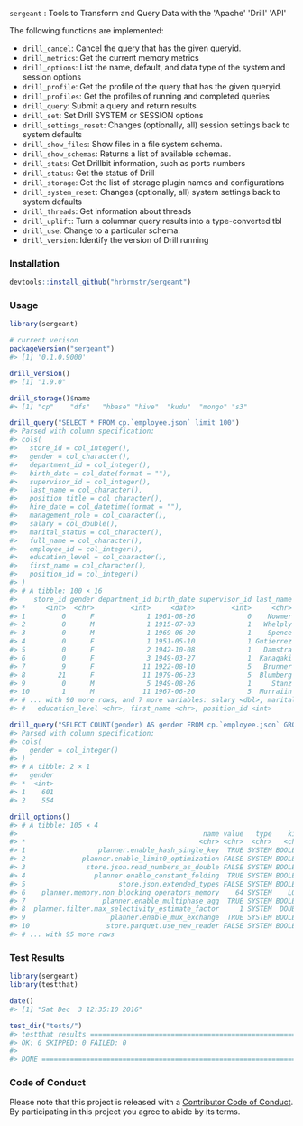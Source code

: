 
<!-- README.md is generated from README.Rmd. Please edit that file -->
<!--
[![Build Status](https://travis-ci.org/hrbrmstr/sergeant.svg)](https://travis-ci.org/hrbrmstr/sergeant) 
![Project Status: Concept - Minimal or no implementation has been done yet.](http://www.repostatus.org/badges/0.1.0/concept.svg)](http://www.repostatus.org/#concept)
[![CRAN_Status_Badge](http://www.r-pkg.org/badges/version/sergeant)](http://cran.r-project.org/web/packages/sergeant) 
![downloads](http://cranlogs.r-pkg.org/badges/grand-total/sergeant)
-->
`sergeant` : Tools to Transform and Query Data with the 'Apache' 'Drill' 'API'

The following functions are implemented:

-   `drill_cancel`: Cancel the query that has the given queryid.
-   `drill_metrics`: Get the current memory metrics
-   `drill_options`: List the name, default, and data type of the system and session options
-   `drill_profile`: Get the profile of the query that has the given queryid.
-   `drill_profiles`: Get the profiles of running and completed queries
-   `drill_query`: Submit a query and return results
-   `drill_set`: Set Drill SYSTEM or SESSION options
-   `drill_settings_reset`: Changes (optionally, all) session settings back to system defaults
-   `drill_show_files`: Show files in a file system schema.
-   `drill_show_schemas`: Returns a list of available schemas.
-   `drill_stats`: Get Drillbit information, such as ports numbers
-   `drill_status`: Get the status of Drill
-   `drill_storage`: Get the list of storage plugin names and configurations
-   `drill_system_reset`: Changes (optionally, all) system settings back to system defaults
-   `drill_threads`: Get information about threads
-   `drill_uplift`: Turn a columnar query results into a type-converted tbl
-   `drill_use`: Change to a particular schema.
-   `drill_version`: Identify the version of Drill running

### Installation

``` r
devtools::install_github("hrbrmstr/sergeant")
```

### Usage

``` r
library(sergeant)

# current verison
packageVersion("sergeant")
#> [1] '0.1.0.9000'

drill_version()
#> [1] "1.9.0"

drill_storage()$name
#> [1] "cp"    "dfs"   "hbase" "hive"  "kudu"  "mongo" "s3"

drill_query("SELECT * FROM cp.`employee.json` limit 100")
#> Parsed with column specification:
#> cols(
#>   store_id = col_integer(),
#>   gender = col_character(),
#>   department_id = col_integer(),
#>   birth_date = col_date(format = ""),
#>   supervisor_id = col_integer(),
#>   last_name = col_character(),
#>   position_title = col_character(),
#>   hire_date = col_datetime(format = ""),
#>   management_role = col_character(),
#>   salary = col_double(),
#>   marital_status = col_character(),
#>   full_name = col_character(),
#>   employee_id = col_integer(),
#>   education_level = col_character(),
#>   first_name = col_character(),
#>   position_id = col_integer()
#> )
#> # A tibble: 100 × 16
#>    store_id gender department_id birth_date supervisor_id last_name         position_title  hire_date   management_role
#> *     <int>  <chr>         <int>     <date>         <int>     <chr>                  <chr>     <dttm>             <chr>
#> 1         0      F             1 1961-08-26             0    Nowmer              President 1994-12-01 Senior Management
#> 2         0      M             1 1915-07-03             1   Whelply     VP Country Manager 1994-12-01 Senior Management
#> 3         0      M             1 1969-06-20             1    Spence     VP Country Manager 1998-01-01 Senior Management
#> 4         0      F             1 1951-05-10             1 Gutierrez     VP Country Manager 1998-01-01 Senior Management
#> 5         0      F             2 1942-10-08             1   Damstra VP Information Systems 1994-12-01 Senior Management
#> 6         0      F             3 1949-03-27             1  Kanagaki     VP Human Resources 1994-12-01 Senior Management
#> 7         9      F            11 1922-08-10             5   Brunner          Store Manager 1998-01-01  Store Management
#> 8        21      F            11 1979-06-23             5  Blumberg          Store Manager 1998-01-01  Store Management
#> 9         0      M             5 1949-08-26             1     Stanz             VP Finance 1994-12-01 Senior Management
#> 10        1      M            11 1967-06-20             5  Murraiin          Store Manager 1998-01-01  Store Management
#> # ... with 90 more rows, and 7 more variables: salary <dbl>, marital_status <chr>, full_name <chr>, employee_id <int>,
#> #   education_level <chr>, first_name <chr>, position_id <int>

drill_query("SELECT COUNT(gender) AS gender FROM cp.`employee.json` GROUP BY gender")
#> Parsed with column specification:
#> cols(
#>   gender = col_integer()
#> )
#> # A tibble: 2 × 1
#>   gender
#> *  <int>
#> 1    601
#> 2    554

drill_options()
#> # A tibble: 105 × 4
#>                                              name value   type    kind
#> *                                           <chr> <chr>  <chr>   <chr>
#> 1                  planner.enable_hash_single_key  TRUE SYSTEM BOOLEAN
#> 2              planner.enable_limit0_optimization FALSE SYSTEM BOOLEAN
#> 3               store.json.read_numbers_as_double FALSE SYSTEM BOOLEAN
#> 4                 planner.enable_constant_folding  TRUE SYSTEM BOOLEAN
#> 5                       store.json.extended_types FALSE SYSTEM BOOLEAN
#> 6    planner.memory.non_blocking_operators_memory    64 SYSTEM    LONG
#> 7                   planner.enable_multiphase_agg  TRUE SYSTEM BOOLEAN
#> 8  planner.filter.max_selectivity_estimate_factor     1 SYSTEM  DOUBLE
#> 9                     planner.enable_mux_exchange  TRUE SYSTEM BOOLEAN
#> 10                   store.parquet.use_new_reader FALSE SYSTEM BOOLEAN
#> # ... with 95 more rows
```

### Test Results

``` r
library(sergeant)
library(testthat)

date()
#> [1] "Sat Dec  3 12:35:10 2016"

test_dir("tests/")
#> testthat results ========================================================================================================
#> OK: 0 SKIPPED: 0 FAILED: 0
#> 
#> DONE ===================================================================================================================
```

### Code of Conduct

Please note that this project is released with a [Contributor Code of Conduct](CONDUCT.md). By participating in this project you agree to abide by its terms.
